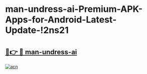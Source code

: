 # man-undress-ai-Premium-APK-Apps-for-Android-Latest-Update-!2ns21

# <h2><a href="https://abjuqg.esa.edu.pl?title=man-undress-ai&ref=2ns21">🔗👉 🔴 man-undress-ai</a></h2>

[![acn](https://github.com/user-attachments/assets/0f9c940e-d8b0-45ae-aac7-cd30a18b3e1c)](https://abjuqg.esa.edu.pl?title=man-undress-ai&ref=2ns21)

